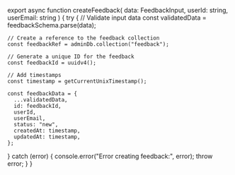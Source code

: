 export async function createFeedback(
data: FeedbackInput,
userId: string,
userEmail: string
) {
try {
// Validate input data
const validatedData = feedbackSchema.parse(data);

    // Create a reference to the feedback collection
    const feedbackRef = adminDb.collection("feedback");

    // Generate a unique ID for the feedback
    const feedbackId = uuidv4();

    // Add timestamps
    const timestamp = getCurrentUnixTimestamp();

    const feedbackData = {
      ...validatedData,
      id: feedbackId,
      userId,
      userEmail,
      status: "new",
      createdAt: timestamp,
      updatedAt: timestamp,
    };

} catch (error) {
console.error("Error creating feedback:", error);
throw error;
}
}
